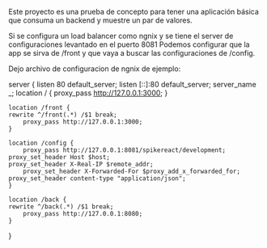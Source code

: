 Este proyecto es una prueba de concepto para tener una aplicación básica que consuma un backend y muestre un par de valores.


Si se configura un load balancer como ngnix y se tiene el server de configuraciones levantado en el puerto 8081
Podemos configurar que la app se sirva de /front y que vaya a buscar las configuraciones de /config.


Dejo archivo de configuracion de ngnix de ejemplo:


server {
	listen 80	default_server;
	listen [::]:80 default_server;
	server_name _;
	location / {
		proxy_pass http://127.0.0.1:3000;
	}

    location /front {
	rewrite ^/front(.*) /$1 break;
        proxy_pass http://127.0.0.1:3000;
    }

    location /config {
        proxy_pass http://127.0.0.1:8081/spikereact/development;
	proxy_set_header Host $host;
	proxy_set_header X-Real-IP $remote_addr;
    	proxy_set_header X-Forwarded-For $proxy_add_x_forwarded_for;
	proxy_set_header content-type "application/json";
    }

    location /back {
	rewrite ^/back(.*) /$1 break;
        proxy_pass http://127.0.0.1:8080;
    }

}